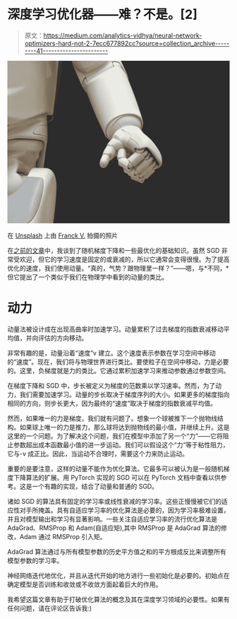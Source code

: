 # 深度学习优化器——难？不是。[2]

> 原文：<https://medium.com/analytics-vidhya/neural-network-optimizers-hard-not-2-7ecc677892cc?source=collection_archive---------41----------------------->

![](img/1397b7a86d860f2f9ac535c94cb1f58e.png)

在 [Unsplash](https://unsplash.com?utm_source=medium&utm_medium=referral) 上由 [Franck V.](https://unsplash.com/@franckinjapan?utm_source=medium&utm_medium=referral) 拍摄的照片

在[之前的文章](/@hmrishavbandyopadhyay/deep-learning-optimizers-hard-not-3f5c4f7b4e96)中，我谈到了随机梯度下降和一些最优化的基础知识。虽然 SGD 非常受欢迎，但它的学习速度是固定的或衰减的，所以它通常会变得很慢。为了提高优化的速度，我们使用动量。“真的，气势？跟物理里一样？”——嗯，与*不同，*但它提出了一个类似于我们在物理学中看到的动量的类比。

# 动力

动量法被设计成在出现高曲率时加速学习。动量累积了过去梯度的指数衰减移动平均值，并向评估的方向移动。

非常有趣的是，动量沿着“速度”v 建立。这个速度表示参数在学习空间中移动的“速度”。现在，我们将与物理世界进行类比。要使粒子在空间中移动，力是必要的。这里，负梯度就是力的类比。它通过累积加速学习来推动参数通过参数空间。

在梯度下降和 SGD 中，步长被定义为梯度的范数乘以学习速率。然而，为了动力，我们需要加速学习。动量的步长取决于梯度序列的大小。如果更多的梯度指向相同的方向，则步长更大，因为最终的“速度”取决于梯度的指数衰减平均值。

然而，如果唯一的力是梯度，我们就有问题了。想象一个球被推下一个抛物线结构。如果球上唯一的力是推力，那么球将达到抛物线的最小值，并继续上升。这是这里的一个问题。为了解决这个问题，我们在模型中添加了另一个“力”——它将阻止参数超出成本函数最小值的进一步运动。我们可以假设这个“力”等于粘性阻力，它与-v 成正比。因此，当运动不合理时，需要这个力来防止运动。

重要的是要注意，这样的动量不能作为优化算法。它最多可以被认为是一般随机梯度下降算法的扩展。用 PyTorch 实现的 SGD 可以在 PyTorch 文档中查看以供参考。这是一个有趣的实现，结合了动量和普通的 SGD。

诸如 SGD 的算法具有固定的学习率或线性衰减的学习率。这些正慢慢被它们的适应性对手所掩盖。具有自适应学习率的优化算法是必要的，因为学习率极难设置，并且对模型输出和学习有显著影响。一些关注自适应学习率的流行优化算法是 AdaGrad、RMSProp 和 Adam(自适应矩),其中 RMSProp 是 AdaGrad 算法的修改，Adam 通过 RMSProp 引入矩。

AdaGrad 算法通过与所有模型参数的历史平方值之和的平方根成反比来调整所有模型参数的学习率。

神经网络迭代地优化，并且从迭代开始的地方进行一些初始化是必要的。初始点在确定模型是否训练和收敛或不收敛方面起着巨大的作用。

我希望这篇文章有助于打破优化算法的概念及其在深度学习领域的必要性。如果有任何问题，请在评论区告诉我:)